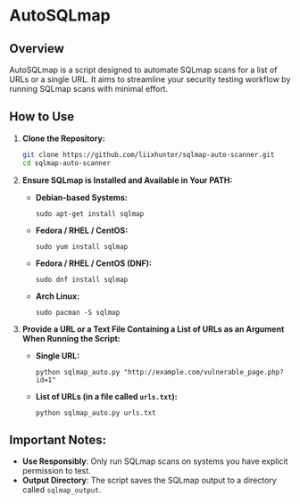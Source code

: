 # AutoSQLmap

## Overview
AutoSQLmap is a script designed to automate SQLmap scans for a list of URLs or a single URL. It aims to streamline your security testing workflow by running SQLmap scans with minimal effort.



## How to Use

1. **Clone the Repository:**
    ```sh
    git clone https://github.com/liixhunter/sqlmap-auto-scanner.git
    cd sqlmap-auto-scanner
    ```

2. **Ensure SQLmap is Installed and Available in Your PATH:**
    - **Debian-based Systems:**
      ```
      sudo apt-get install sqlmap
      ```
    - **Fedora / RHEL / CentOS:**
      ```
      sudo yum install sqlmap
      ```
    - **Fedora / RHEL / CentOS (DNF):**
      ```
      sudo dnf install sqlmap
      ```
    - **Arch Linux:**
      ```
      sudo pacman -S sqlmap
      ```

3. **Provide a URL or a Text File Containing a List of URLs as an Argument When Running the Script:**

    - **Single URL:**
      ```
      python sqlmap_auto.py "http://example.com/vulnerable_page.php?id=1"
      ```

    - **List of URLs (in a file called `urls.txt`):**
      ```
      python sqlmap_auto.py urls.txt
      ```

## Important Notes:
- **Use Responsibly**: Only run SQLmap scans on systems you have explicit permission to test.
- **Output Directory**: The script saves the SQLmap output to a directory called `sqlmap_output`.
